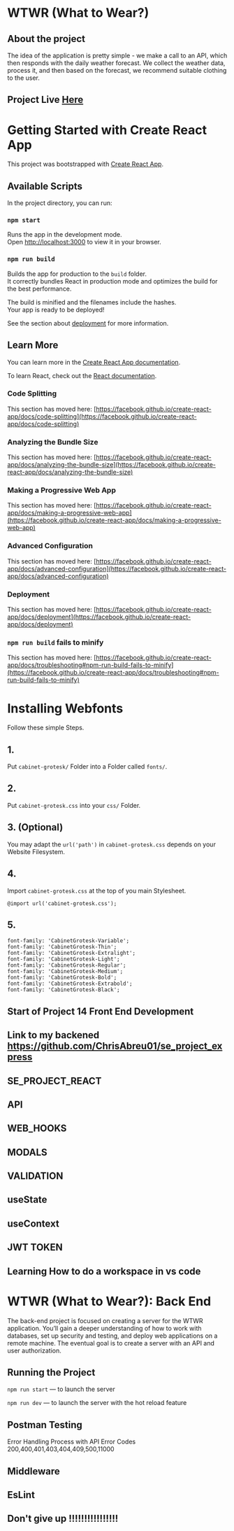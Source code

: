 # WTWR (What to Wear?)

## About the project

The idea of the application is pretty simple - we make a call to an API, which then responds with the daily weather
forecast. We collect the weather data, process it, and then based on the forecast, we recommend suitable clothing to the
user.

## Project Live  [Here](https://github.com/facebook/create-react-app)

# Getting Started with Create React App

This project was bootstrapped with [Create React App](https://www.wtw.twilightparadox.com/#/).

## Available Scripts

In the project directory, you can run:

### `npm start`

Runs the app in the development mode.\
Open [http://localhost:3000](http://localhost:3000) to view it in your browser.

### `npm run build`

Builds the app for production to the `build` folder.\
It correctly bundles React in production mode and optimizes the build for the best performance.

The build is minified and the filenames include the hashes.\
Your app is ready to be deployed!

See the section about [deployment](https://facebook.github.io/create-react-app/docs/deployment) for more information.

## Learn More

You can learn more in the
[Create React App documentation](https://facebook.github.io/create-react-app/docs/getting-started).

To learn React, check out the [React documentation](https://reactjs.org/).

### Code Splitting

This section has moved here:
[https://facebook.github.io/create-react-app/docs/code-splitting](https://facebook.github.io/create-react-app/docs/code-splitting)

### Analyzing the Bundle Size

This section has moved here:
[https://facebook.github.io/create-react-app/docs/analyzing-the-bundle-size](https://facebook.github.io/create-react-app/docs/analyzing-the-bundle-size)

### Making a Progressive Web App

This section has moved here:
[https://facebook.github.io/create-react-app/docs/making-a-progressive-web-app](https://facebook.github.io/create-react-app/docs/making-a-progressive-web-app)

### Advanced Configuration

This section has moved here:
[https://facebook.github.io/create-react-app/docs/advanced-configuration](https://facebook.github.io/create-react-app/docs/advanced-configuration)

### Deployment

This section has moved here:
[https://facebook.github.io/create-react-app/docs/deployment](https://facebook.github.io/create-react-app/docs/deployment)

### `npm run build` fails to minify

This section has moved here:
[https://facebook.github.io/create-react-app/docs/troubleshooting#npm-run-build-fails-to-minify](https://facebook.github.io/create-react-app/docs/troubleshooting#npm-run-build-fails-to-minify)

# Installing Webfonts

Follow these simple Steps.

## 1.

Put `cabinet-grotesk/` Folder into a Folder called `fonts/`.

## 2.

Put `cabinet-grotesk.css` into your `css/` Folder.

## 3. (Optional)

You may adapt the `url('path')` in `cabinet-grotesk.css` depends on your Website Filesystem.

## 4.

Import `cabinet-grotesk.css` at the top of you main Stylesheet.

```
@import url('cabinet-grotesk.css');
```

## 5.

```
font-family: 'CabinetGrotesk-Variable';
font-family: 'CabinetGrotesk-Thin';
font-family: 'CabinetGrotesk-Extralight';
font-family: 'CabinetGrotesk-Light';
font-family: 'CabinetGrotesk-Regular';
font-family: 'CabinetGrotesk-Medium';
font-family: 'CabinetGrotesk-Bold';
font-family: 'CabinetGrotesk-Extrabold';
font-family: 'CabinetGrotesk-Black';
```

## Start of Project 14 Front End Development

## Link to my backened https://github.com/ChrisAbreu01/se_project_express

## SE_PROJECT_REACT

## API

## WEB_HOOKS

## MODALS

## VALIDATION

## useState

## useContext

## JWT TOKEN

## Learning How to do a workspace in vs code

# WTWR (What to Wear?): Back End

The back-end project is focused on creating a server for the WTWR application. You’ll gain a deeper understanding of how
to work with databases, set up security and testing, and deploy web applications on a remote machine. The eventual goal
is to create a server with an API and user authorization.

## Running the Project

`npm run start` — to launch the server

`npm run dev` — to launch the server with the hot reload feature

## Postman Testing

Error Handling Process with API Error Codes 200,400,401,403,404,409,500,11000

## Middleware

## EsLint

## Don't give up !!!!!!!!!!!!!!!!
